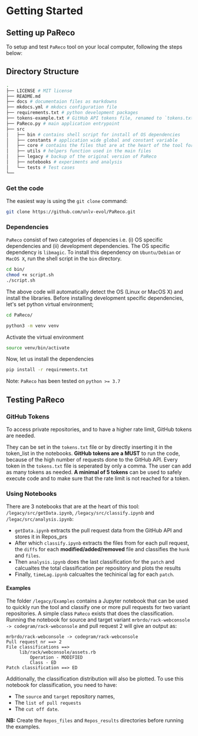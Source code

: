 # Getting Started

## Setting up PaReco
To setup and test `PaReco` tool on your local computer, following the steps below:
## Directory Structure

```bash
.
├── LICENSE # MIT license
├── README.md
├── docs # documentaion files as markdowns
├── mkdocs.yml # mkdocs configuration file
├── requirements.txt # python development packages
├── tokens-example.txt # GitHub API tokens file, renamed to `tokens.txt` in production 
├── PaReco.py # main application entrypoint
├── src
│   ├── bin # contains shell script for install of OS dependencies
│   ├── constants # application wide global and constant variable 
│   ├── core # contains the files that are at the heart of the tool for classification 
│   ├── utils # helpers function used in the main files 
│   ├── legacy # backup of the original version of PaReco
│   ├── notebooks # experiments and analysis 
│   └── tests # Test cases
└── 
```
### Get the code
The easiest way is using the `git clone` command:

```bash
git clone https://github.com/unlv-evol/PaReco.git
```
### Dependencies
`PaReco` consist of two categories of depencies i.e. (i) OS specific dependencies and (ii) development dependencies. The OS specific dependency is `libmagic`. To install this dependency on `Ubuntu/Debian` or `MacOS X`, run the shell script in the `bin` directory.

```bash
cd bin/
chmod +x script.sh
./script.sh
```
The above code will automatically detect the OS (Linux or MacOS X) and install the libraries.
Before installing development specific dependencies, let's set python virtual environment;

```bash
cd PaReco/

python3 -m venv venv
```
Activate the virtual environment 

```bash
source venv/bin/activate
```

Now, let us install the dependencies

```bash
pip install -r requirements.txt
```
Note: `PaReco` has been tested on `python >= 3.7`

## Testing PaReco

### GitHub Tokens
To access private repositories, and to have a higher rate limit, GitHub tokens are needed.

They can be set in the `tokens.txt` file or by directly inserting it in the token_list in the notebooks. **GitHub tokens are a MUST** to run the code, because of the high number of requests done to the GitHub API. Every token in the `tokens.txt` file is seperated by only a comma. The user can add as many tokens as needed. **A minimal of 5 tokens** can be used to safely execute code and to make sure that the rate limit is not reached for a token.

### Using Notebooks
There are 3 notebooks that are at the heart of this tool: `/legacy/src/getData.ipynb`, `/legacy/src/classify.ipynb` and `/legac/src/analysis.ipynb`: 
- `getData.ipynb` extracts the pull request data from the GitHub API and stores it in Repos_prs
-  After which `classify.ipynb` extracts the files from for each pull request, the `diffs` for each **modified/added/removed** file and classifies the `hunk` and `files`.
- Then `analysis.ipynb` does the last classification for the `patch` and calcualtes the total classification per repository and plots the results
- Finally, `timeLag.ipynb` calcualtes the techinical lag for each `patch`.

#### Examples
The folder `/legacy/Examples` contains a Jupyter notebook that can be used to quickly run the tool and classify one or more pull requests for two variant repositories. A simple class `PaReco` exists that does the classification. Running the notebook for source and target variant `mrbrdo/rack-webconsole -> codegram/rack-webconsole` and pull request 2 will give an output as:

```
mrbrdo/rack-webconsole -> codegram/rack-webconsole
Pull request nr ==> 2
File classifications ==>
	 lib/rack/webconsole/assets.rb
		 Operation - MODIFIED
		 Class - ED
Patch classification ==> ED
```

Additionally, the classification distribution will also be plotted.
To use this notebook for classification, you need to have:
-  The `source` and `target` repository names, 
-  The `list of pull requests`
-  The `cut off date`.

**NB:** Create the `Repos_files` and `Repos_results` directories before running the examples.